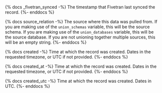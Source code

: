 {% docs _fivetran_synced -%} The timestamp that Fivetran last synced the record. 
{%- enddocs %}

{% docs source_relation -%} The source where this data was pulled from. If you are making use of the `union_schemas` variable, this will be the source schema. If you are making use of the `union_databases` variable, this will be the source database. If you are not unioning together multiple sources, this will be an empty string.
{%- enddocs %}

{% docs created -%} Time at which the record was created. Dates in the requested timezone, or UTC if not provided.
{%- enddocs %}

{% docs created_at -%} Time at which the record was created. Dates in the requested timezone, or UTC if not provided.
{%- enddocs %}

{% docs created_utc -%}
Time at which the record was created. Dates in UTC.
{%- enddocs %}
